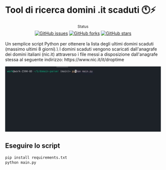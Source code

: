 # Tool di ricerca domini .it scaduti 🕚⚡️

<div align="center">
    <sup>Status</sup>
    <br />
    <a href="https://github.com/flc995/domini-it-scaduti/issues"><img alt="GitHub issues" src="https://img.shields.io/github/issues/flc995/domini-it-scaduti"></a>
    <a href="https://github.com/flc995/domini-it-scaduti/network"><img alt="GitHub forks" src="https://img.shields.io/github/forks/flc995/domini-it-scaduti"></a>
    <a href="https://github.com/flc995/domini-it-scaduti/stargazers"><img alt="GitHub stars" src="https://img.shields.io/github/stars/flc995/domini-it-scaduti"></a>
    <br/>
</div>
<br/>
Un semplice script Python per ottenere la lista degli ultimi domini scaduti (massimo ultimi 8 giorni).\
I domini scaduti vengono scaricati dall'anagrafe dei domini italiani (nic.it) attraverso i file messi a disposizione dall'anagrafe stessa
al seguente indirizzo: https://www.nic.it/it/droptime
</br>

![How it works](static/intro.gif)

## Eseguire lo script
```
pip install requirements.txt
python main.py
```